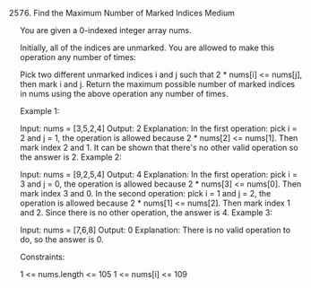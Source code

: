 2576. Find the Maximum Number of Marked Indices
Medium

You are given a 0-indexed integer array nums.

Initially, all of the indices are unmarked. You are allowed to make this operation any number of times:

Pick two different unmarked indices i and j such that 2 * nums[i] <= nums[j], then mark i and j.
Return the maximum possible number of marked indices in nums using the above operation any number of times.

 

Example 1:

Input: nums = [3,5,2,4]
Output: 2
Explanation: In the first operation: pick i = 2 and j = 1, the operation is allowed because 2 * nums[2] <= nums[1]. Then mark index 2 and 1.
It can be shown that there's no other valid operation so the answer is 2.
Example 2:

Input: nums = [9,2,5,4]
Output: 4
Explanation: In the first operation: pick i = 3 and j = 0, the operation is allowed because 2 * nums[3] <= nums[0]. Then mark index 3 and 0.
In the second operation: pick i = 1 and j = 2, the operation is allowed because 2 * nums[1] <= nums[2]. Then mark index 1 and 2.
Since there is no other operation, the answer is 4.
Example 3:

Input: nums = [7,6,8]
Output: 0
Explanation: There is no valid operation to do, so the answer is 0.

 

Constraints:

1 <= nums.length <= 105
1 <= nums[i] <= 109
